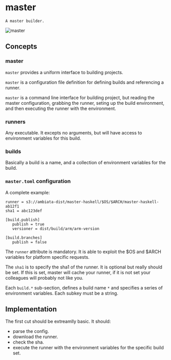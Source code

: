 master
======

```
A master builder.
```

![master](http://vignette3.wikia.nocookie.net/lego/images/9/97/VitruviusTheAwesome.jpg/revision/latest?cb=20131123165335)

Concepts
--------

### master

`master` provides a uniform interface to building projects.

`master` is a configuration file definition for defining builds and
referencing a runner.

`master` is a command line interface for building project, but reading
the master configuration, grabbing the runner, seting up the build
environment, and then executing the runner with the environment.

### runners

Any executable. It excepts no arguments, but will have access to
environment variables for this build.

### builds

Basically a build is a name, and a collection of environment variables
for the build.

### `master.toml` configuration

A complete example:

```
runner = s3://ambiata-dist/master-haskell/$OS/$ARCH/master-haskell-ab12f1
sha1 = abc123def

[build.publish]
   publish = true
   versioner = dist/build/arm/arm-version

[build.branches]
   publish = false
```

The `runner` attribute is mandatory. It is able to exploit the $OS and $ARCH
variables for platform specific requests.

The `sha1` is to specify the sha1 of the runner. It is optional but really
should be set. If this is set, master will cache your runner, if it is not
set your colleagues will probably not like you.

Each `build.*` sub-section, defines a build name `*` and specifies a series
of environment variables. Each subkey must be a string.


Implementation
--------------

The first cut should be extreamlly basic. It should:
 - parse the config.
 - download the runner.
 - check the sha.
 - execute the runner with the environment variables for the specific build set.
